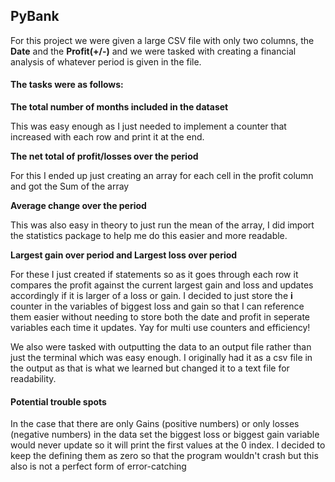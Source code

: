 ## PyBank
For this project we were given a large CSV file with only two columns, the **Date** and the **Profit(+/-)** and we were tasked with creating a financial analysis of whatever period is given in the file.
#### The tasks were as follows:
**The total number of months included in the dataset**

This was easy enough as I just needed to implement a counter that increased with each row and print it at the end.

**The net total of profit/losses over the period**

For this I ended up just creating an array for each cell in the profit column and got the Sum of the array

**Average change over the period**

This was also easy in theory to just run the mean of the array, I did import the statistics package to help me do this easier and more readable. 

**Largest gain over period and Largest loss over period**

For these I just created if statements so as it goes through each row it compares the profit against the current largest gain and loss and updates accordingly if it is larger of a loss or gain. I decided to just store the **i** counter in the variables of biggest loss and gain so that I can reference them easier without needing to store both the date and profit in seperate variables each time it updates. Yay for multi use counters and efficiency!


We also were tasked with outputting the data to an output file rather than just the terminal which was easy enough. I originally had it as a csv file in the output as that is what we learned but changed it to a text file for readability.

#### Potential trouble spots
In the case that there are only Gains (positive numbers) or only losses (negative numbers) in the data set the biggest loss or biggest gain variable would never update so it will print the first values at the 0 index. I decided to keep the defining them as zero so that the program wouldn't crash but this also is not a perfect form of error-catching